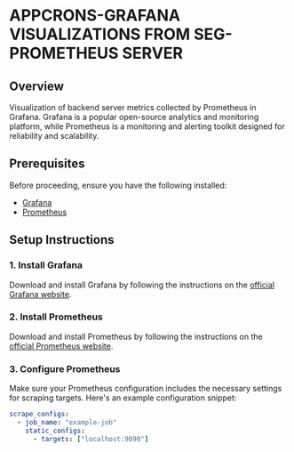 # APPCRONS-GRAFANA VISUALIZATIONS FROM SEG-PROMETHEUS SERVER

## Overview

Visualization of backend server metrics collected by Prometheus in Grafana. Grafana is a popular open-source analytics and monitoring platform, while Prometheus is a monitoring and alerting toolkit designed for reliability and scalability.

## Prerequisites

Before proceeding, ensure you have the following installed:

- [Grafana](https://grafana.com/get)
- [Prometheus](https://prometheus.io/download/)

## Setup Instructions

### 1. Install Grafana

Download and install Grafana by following the instructions on the [official Grafana website](https://grafana.com/get).

### 2. Install Prometheus

Download and install Prometheus by following the instructions on the [official Prometheus website](https://prometheus.io/download/).

### 3. Configure Prometheus

Make sure your Prometheus configuration includes the necessary settings for scraping targets. Here's an example configuration snippet:

```yaml
scrape_configs:
  - job_name: "example-job"
    static_configs:
      - targets: ["localhost:9090"]
```
